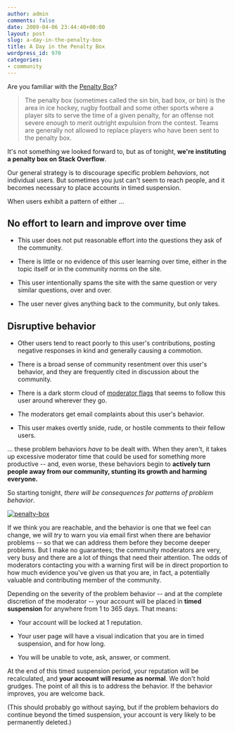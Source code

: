 ```yaml
---
author: admin
comments: false
date: 2009-04-06 23:44:40+00:00
layout: post
slug: a-day-in-the-penalty-box
title: A Day in the Penalty Box
wordpress_id: 970
categories:
- community
---
```



Are you familiar with the [Penalty Box](http://en.wikipedia.org/wiki/Penalty_box)?





<blockquote>
The penalty box (sometimes called the sin bin, bad box, or bin) is the area in ice hockey, rugby football and some other sports where a player sits to serve the time of a given penalty, for an offense not severe enough to merit outright expulsion from the contest. Teams are generally not allowed to replace players who have been sent to the penalty box.
</blockquote>





It's not something we looked forward to, but as of tonight, **we're instituting a penalty box on Stack Overflow**.



Our general strategy is to discourage specific problem _behaviors_, not individual users. But sometimes you just can't seem to reach people, and it becomes necessary to place accounts in timed suspension.



When users exhibit a pattern of either ...





## No effort to learn and improve over time






  * This user does not put reasonable effort into the questions they ask of the community.

  * There is little or no evidence of this user learning over time, either in the topic itself or in the community norms on the site.

  * This user intentionally spams the site with the same question or very similar questions, over and over.

  * The user never gives anything back to the community, but only takes.






## Disruptive behavior









  * Other users tend to react poorly to this user's contributions, posting negative responses in kind and generally causing a commotion.

  * There is a broad sense of community resentment over this user's behavior, and they are frequently cited in discussion about the community.

  * There is a dark storm cloud of [moderator flags](http://blog.stackoverflow.com/2011/01/improved-flagging/) that seems to follow this user around wherever they go.

  * The moderators get email complaints about this user's behavior.

  * This user makes overtly snide, rude, or hostile comments to their fellow users.




… these problem behaviors _have_ to be dealt with. When they aren't, it takes up excessive moderator time that could be used for something more productive -- and, even worse, these behaviors begin to **actively turn people away from our community, stunting its growth and harming everyone.**



So starting tonight, _there will be consequences for patterns of problem behavior_. 



[![penalty-box](http://blog.stackoverflow.com/wp-content/uploads/penalty-box.jpg)](http://www.flickr.com/photos/jamescalder/511809934/)



If we think you are reachable, and the behavior is one that we feel can change, we will _try_ to warn you via email first when there are behavior problems -- so that we can address them before they become deeper problems. But I make no guarantees; the community moderators are very, very busy and there are a lot of things that need their attention. The odds of moderators contacting you with a warning first will be in direct proportion to how much evidence you've given us that you are, in fact, a potentially valuable and contributing member of the community.



Depending on the severity of the problem behavior -- and at the complete discretion of the moderator -- your account will be placed in **timed suspension** for anywhere from 1 to 365 days. That means:







  * Your account will be locked at 1 reputation.

  * Your user page will have a visual indication that you are in timed suspension, and for how long.

  * You will be unable to vote, ask, answer, or comment.




At the end of this timed suspension period, your reputation will be recalculated, and **your account will resume as normal**. We don't hold grudges. The point of all this is to address the behavior. If the behavior improves, you are welcome back. 



(This should probably go without saying, but if the problem behaviors do continue beyond the timed suspension, your account is very likely to be permanently deleted.)

